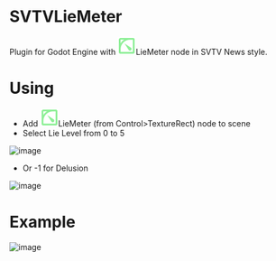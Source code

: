 # SVTVLieMeter
Plugin for Godot Engine with ![image](addons/svtvliemeter/assets/icons/factchecking.svg)LieMeter node in SVTV News style.


# Using

- Add ![image](addons/svtvliemeter/assets/icons/factchecking.svg)LieMeter (from Control>TextureRect) node to scene
- Select Lie Level from 0 to 5

![image](https://user-images.githubusercontent.com/51191280/170119168-a65fb16b-899e-417c-b7e4-1b9c09ceed2e.png)

- Or -1 for Delusion

![image](https://user-images.githubusercontent.com/51191280/170120848-1aba6edf-6578-4fac-af68-cbdbe5e6103c.png)


# Example
![image](https://user-images.githubusercontent.com/51191280/170118330-8ec2ed18-b1f7-4fb0-9176-4b1b6f647246.png)
